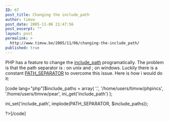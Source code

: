```yaml
---
ID: 67
post_title: Changing the include_path
author: timvw
post_date: 2005-11-06 21:47:56
post_excerpt: ""
layout: post
permalink: >
  http://www.timvw.be/2005/11/06/changing-the-include_path/
published: true
---
```

<p>PHP has a feature to change the <a href="http://www.php.net/manual/en/ini.core.php#ini.include-path">include_path</a> programatically. The problem is that the path separator is : on unix and ; on windows. Luckily there is a constant <a href="http://www.php.net/manual/en/reserved.constants.php">PATH_SEPARATOR</a> to overcome this issue. Here is how i would do it:</p>
[code lang="php"]<?php
ini_set('error_reporting', E_ALL);
ini_set('display_errors', TRUE);

$include_paths = array(
  '.',
  '/home/users/timvw/phpincs',
  '/home/users/timvw/pear',
  ini_get('include_path')
);

ini_set('include_path', implode(PATH_SEPARATOR, $include_paths));

?>[/code]